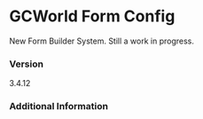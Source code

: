 # GCWorld Form Config

New Form Builder System.  Still a work in progress.




### Version
3.4.12

### Additional Information
